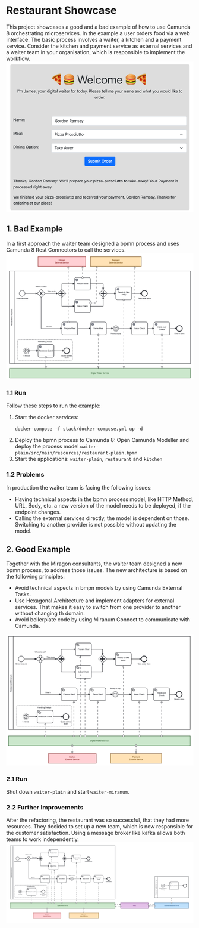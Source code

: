 # Restaurant Showcase
This project showcases a good and a bad example of how to use Camunda 8 orchestrating microservices.
In the example a user orders food via a web interface. The basic process involves a waiter, a kitchen and a payment service.
Consider the kitchen and payment service as external services and a waiter team in your organisation, which is responsible to implement the workflow.
![Restaurant UI](./img/restaurant-user-interface.png)

## 1. Bad Example
In a first approach the waiter team designed a bpmn process and uses Camunda 8 Rest Connectors to call the services.
![Restaurant Plain](./img/restaurant-plain-bpmn.png)

### 1.1 Run
Follow these steps to run the example:
1. Start the docker services:
    ```
    docker-compose -f stack/docker-compose.yml up -d
    ```
2. Deploy the bpmn process to Camunda 8:
    Open Camunda Modeller and deploy the process model `waiter-plain/src/main/resources/restaurant-plain.bpmn`
3. Start the applications: `waiter-plain`, `restaurant` and `kitchen`

### 1.2 Problems
In production the waiter team is facing the following issues:
- Having technical aspects in the bpmn process model, like HTTP Method, URL, Body, etc. a new version of the model needs to be deployed, if the endpoint changes.
- Calling the external services directly, the model is dependent on those. Switching to another provider is not possible without updating the model.

## 2. Good Example
Together with the Miragon consultants, the waiter team designed a new bpmn process, to address those issues.
The new architecture is based on the following principles:
- Avoid technical aspects in bmpn models by using Camunda External Tasks.
- Use Hexagonal Architecture and implement adapters for external services. That makes it easy to switch from one provider to another without changing th domain.
- Avoid boilerplate code by using Miranum Connect to communicate with Camunda.

![Restaurant Plain](./img/restaurant-miranum-bpmn.png)

### 2.1 Run
Shut down `waiter-plain` and start `waiter-miranum`.

### 2.2 Further Improvements
After the refactoring, the restaurant was so successful, that they had more resources.
They decided to set up a new team, which is now responsible for the customer satisfaction.
Using a message broker like kafka allows both teams to work independently.
![Restaurant Plain](./img/restaurant-miranum-kafka-bpmn.png)
